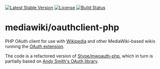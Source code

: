 [![Latest Stable Version](https://img.shields.io/packagist/v/mediawiki/oauthclient.svg?style=flat)](https://packagist.org/packages/mediawiki/oauthclient)
[![License](https://img.shields.io/packagist/l/mediawiki/oauthclient.svg?style=flat)](https://github.com/wikimedia/mediawiki-oauthclient-php/blob/master/COPYING)
[![Build Status](https://img.shields.io/travis/wikimedia/mediawiki-oauthclient-php-.svg?style=flat)](https://travis-ci.org/wikimedia/mediawiki-oauthclient-php)

mediawiki/oauthclient-php
=========================

PHP OAuth client for use with [Wikipedia][1] and other MediaWiki-based wikis
running the [OAuth extension][2].

The code is a refactored version of [Stype/mwoauth-php][3],
which in turn is partially based on [Andy Smith's OAuth library][4].


  [1]: https://www.wikipedia.org
  [2]: https://www.mediawiki.org/wiki/Extension:OAuth
  [3]: htps://github.com/Stype/mwoauth-php
  [4]: https://code.google.com/p/oauth/

